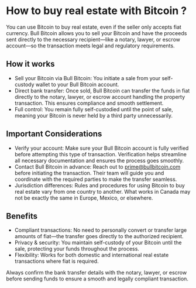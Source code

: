# How to buy real estate with Bitcoin ?

You can use Bitcoin to buy real estate, even if the seller only accepts fiat currency. Bull Bitcoin allows you to sell your Bitcoin and have the proceeds sent directly to the necessary recipient—like a notary, lawyer, or escrow account—so the transaction meets legal and regulatory requirements.

## How it works

- Sell your Bitcoin via Bull Bitcoin: You initiate a sale from your self-custody wallet to your Bull Bitcoin account.
- Direct bank transfer: Once sold, Bull Bitcoin can transfer the funds in fiat directly to the notary, lawyer, or escrow account handling the property transaction. This ensures compliance and smooth settlement.
- Full control: You remain fully self-custodied until the point of sale, meaning your Bitcoin is never held by a third party unnecessarily.

## Important Considerations

- Verify your account: Make sure your Bull Bitcoin account is fully verified before attempting this type of transaction. Verification helps streamline all necessary documentation and ensures the process goes smoothly.
- Contact Bull Bitcoin in advance: Reach out to [prime@bullbitcoin.com](mailto:prime@bullbitcoin.com) before initiating the transaction. Their team will guide you and coordinate with the required parties to make the transfer seamless.
- Jurisdiction differences: Rules and procedures for using Bitcoin to buy real estate vary from one country to another. What works in Canada may not be exactly the same in Europe, Mexico, or elsewhere.

## Benefits

- Compliant transactions: No need to personally convert or transfer large amounts of fiat—the transfer goes directly to the authorized recipient.
- Privacy & security: You maintain self-custody of your Bitcoin until the sale, protecting your funds throughout the process.
- Flexibility: Works for both domestic and international real estate transactions where fiat is required.

Always confirm the bank transfer details with the notary, lawyer, or escrow before sending funds to ensure a smooth and legally compliant transaction.
